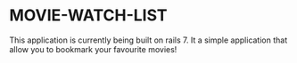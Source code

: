 # MOVIE-WATCH-LIST

This application is currently being built on rails 7. It a simple application that allow you to bookmark your favourite movies!

